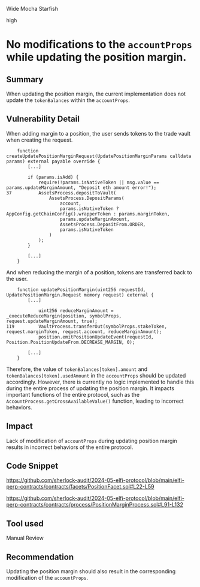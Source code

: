 Wide Mocha Starfish

high

# No modifications to the `accountProps` while updating the position margin.

## Summary

When updating the position margin, the current implementation does not update the `tokenBalances` within the `accountProps`.

## Vulnerability Detail

When adding margin to a position, the user sends tokens to the trade vault when creating the request.

```solidity
    function createUpdatePositionMarginRequest(UpdatePositionMarginParams calldata params) external payable override {
        [...]

        if (params.isAdd) {
            require(!params.isNativeToken || msg.value == params.updateMarginAmount, "Deposit eth amount error!");
37          AssetsProcess.depositToVault(
                AssetsProcess.DepositParams(
                    account,
                    params.isNativeToken ? AppConfig.getChainConfig().wrapperToken : params.marginToken,
                    params.updateMarginAmount,
                    AssetsProcess.DepositFrom.ORDER,
                    params.isNativeToken
                )
            );
        }

        [...]
    }
```

And when reducing the margin of a position, tokens are transferred back to the user.

```solidity
    function updatePositionMargin(uint256 requestId, UpdatePositionMargin.Request memory request) external {
        [...]

            uint256 reduceMarginAmount = _executeReduceMargin(position, symbolProps, request.updateMarginAmount, true);
119         VaultProcess.transferOut(symbolProps.stakeToken, request.marginToken, request.account, reduceMarginAmount);
            position.emitPositionUpdateEvent(requestId, Position.PositionUpdateFrom.DECREASE_MARGIN, 0);
        
        [...]
    }
```

Therefore, the value of `tokenBalances[token].amount` and `tokenBalances[token].usedAmount` in the `accountProps` should be updated accordingly. However, there is currently no logic implemented to handle this during the entire process of updating the position margin. It impacts important functions of the entire protocol, such as the `AccountProcess.getCrossAvailableValue()` function, leading to incorrect behaviors.

## Impact

Lack of modification of `accountProps` during updating position margin results in incorrect behaviors of the entire protocol.

## Code Snippet

https://github.com/sherlock-audit/2024-05-elfi-protocol/blob/main/elfi-perp-contracts/contracts/facets/PositionFacet.sol#L22-L59

https://github.com/sherlock-audit/2024-05-elfi-protocol/blob/main/elfi-perp-contracts/contracts/process/PositionMarginProcess.sol#L91-L132

## Tool used

Manual Review

## Recommendation

Updating the position margin should also result in the corresponding modification of the `accountProps`.